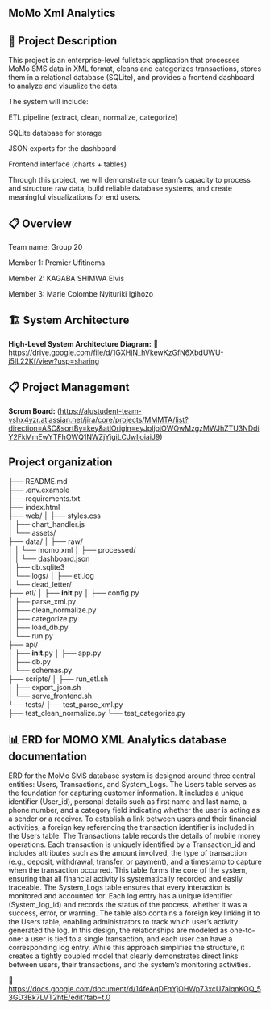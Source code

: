 ## MoMo Xml Analytics

## 📝 Project Description

This project is an enterprise-level fullstack application that processes MoMo SMS data in XML format, cleans and categorizes transactions, stores them in a relational database (SQLite), and provides a frontend dashboard to analyze and visualize the data.

The system will include:

ETL pipeline (extract, clean, normalize, categorize)

SQLite database for storage

JSON exports for the dashboard

Frontend interface (charts + tables)

Through this project, we will demonstrate our team’s capacity to process and structure raw data, build reliable database systems, and create meaningful visualizations for end users.

## 📋 Overview
Team name: Group 20

Member 1: Premier Ufitinema

Member 2: KAGABA SHIMWA Elvis

Member 3: Marie Colombe Nyituriki Igihozo

## 🏗️ System Architecture
**High-Level System Architecture Diagram:**
🔗  https://drive.google.com/file/d/1GXHjN_hVkewKzGfN6XbdUWU-j5IL22Kf/view?usp=sharing

## 📋 Project Management
**Scrum Board:**
(https://alustudent-team-vshx4yzr.atlassian.net/jira/core/projects/MMMTA/list?direction=ASC&sortBy=key&atlOrigin=eyJpIjoiOWQwMzgzMWJhZTU3NDdiY2FkMmEwYTFhOWQ1NWZjYjgiLCJwIjoiaiJ9)

## Project organization
├── README.md                     
├── .env.example                     
├── requirements.txt                  
├── index.html                      
├── web/
│   ├── styles.css                
│   ├── chart_handler.js             
│   └── assets/                     
├── data/
│   ├── raw/                          
│   │   └── momo.xml
│   ├── processed/                   
│   │   └── dashboard.json           
│   ├── db.sqlite3                  
│   └── logs/
│       ├── etl.log                 
│       └── dead_letter/            
├── etl/
│   ├── __init__.py
│   ├── config.py                    
│   ├── parse_xml.py                 
│   ├── clean_normalize.py           
│   ├── categorize.py                
│   ├── load_db.py                 
│   └── run.py                     
├── api/                              
│   ├── __init__.py
│   ├── app.py                        
│   ├── db.py                         
│   └── schemas.py                  
├── scripts/
│   ├── run_etl.sh                    
│   ├── export_json.sh                
│   └── serve_frontend.sh             
└── tests/
    ├── test_parse_xml.py             
    ├── test_clean_normalize.py
    └── test_categorize.py


## 📊 ERD for MOMO XML Analytics database documentation

ERD for the MoMo SMS database system is designed around three central entities: Users, Transactions, and System_Logs. The Users table serves as the foundation for capturing customer information. It includes a unique identifier (User_id), personal details such as first name and last name, a phone number, and a category field indicating whether the user is acting as a sender or a receiver. To establish a link between users and their financial activities, a foreign key referencing the transaction identifier is included in the Users table. The Transactions table records the details of mobile money operations. Each transaction is uniquely identified by a Transaction_id and includes attributes such as the amount involved, the type of transaction (e.g., deposit, withdrawal, transfer, or payment), and a timestamp to capture when the transaction occurred. This table forms the core of the system, ensuring that all financial activity is systematically recorded and easily traceable. The System_Logs table ensures that every interaction is monitored and accounted for. Each log entry has a unique identifier (System_log_id) and records the status of the process, whether it was a success, error, or warning. The table also contains a foreign key linking it to the Users table, enabling administrators to track which user’s activity generated the log. In this design, the relationships are modeled as one-to-one: a user is tied to a single transaction, and each user can have a corresponding log entry. While this approach simplifies the structure, it creates a tightly coupled model that clearly demonstrates direct links between users, their transactions, and the system’s monitoring activities.

🔗  https://docs.google.com/document/d/14feAqDFqYjOHWp73xcU7aiqnKOQ_53GD3Bk7LVT2htE/edit?tab=t.0
